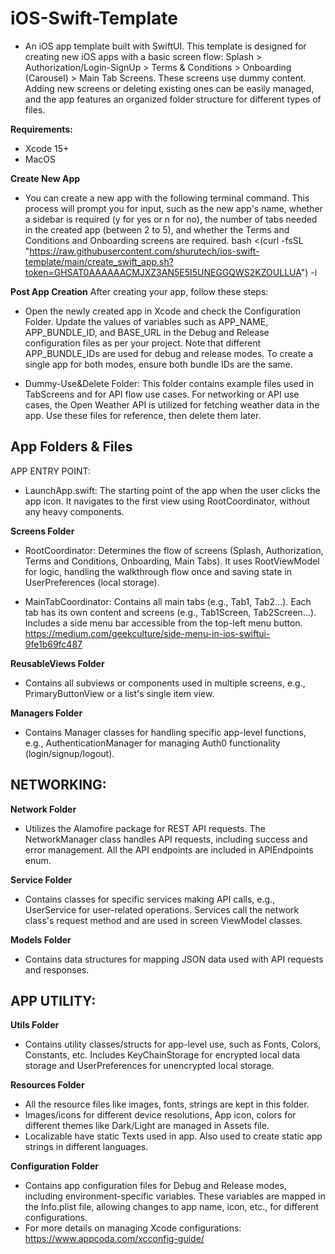 # iOS-Swift-Template
 - An iOS app template built with SwiftUI. This template is designed for creating new iOS apps with a basic screen flow: Splash > Authorization/Login-SignUp > Terms & Conditions > Onboarding (Carousel) > Main Tab Screens. These screens use dummy content. Adding new screens or deleting existing ones can be easily managed, and the app features an organized folder structure for different types of files.  
 
 **Requirements:**
  -  Xcode 15+
  -  MacOS
 
 **Create New App**
   - You can create a new app with the following terminal command. This process will prompt you for input, such as the new app's name, whether a sidebar is required (y for yes or n for no), the number of tabs needed in the created app (between 2 to 5), and whether the Terms and Conditions and Onboarding screens are required.
   bash <(curl -fsSL "https://raw.githubusercontent.com/shurutech/ios-swift-template/main/create_swift_app.sh?token=GHSAT0AAAAAACMJXZ3AN5E5I5UNEGGQWS2KZOULLUA") -i
 
 **Post App Creation**
   After creating your app, follow these steps:

   - Open the newly created app in Xcode and check the Configuration Folder. Update the values of variables such as APP_NAME, APP_BUNDLE_ID, and BASE_URL in the Debug and Release configuration files as per your project. Note that different APP_BUNDLE_IDs are used for debug and release modes. To create a single app for both modes, ensure both bundle IDs are the same.

   - Dummy-Use&Delete Folder: This folder contains example files used in TabScreens and for API flow use cases. For networking or API use cases, the Open Weather API is utilized for fetching weather data in the app. Use these files for reference, then delete them later.
   
## App Folders & Files
   APP ENTRY POINT:
 - LaunchApp.swift: The starting point of the app when the user clicks the app icon. It navigates to the first view using RootCoordinator, without any heavy components.
 
 **Screens Folder**
 
 - RootCoordinator: Determines the flow of screens (Splash, Authorization, Terms and Conditions, Onboarding, Main Tabs). It uses RootViewModel for logic, handling the walkthrough flow once and saving state in UserPreferences (local storage).

 - MainTabCoordinator: Contains all main tabs (e.g., Tab1, Tab2...). Each tab has its own content and screens (e.g., Tab1Screen, Tab2Screen...). Includes a side menu bar accessible from the top-left menu button. https://medium.com/geekculture/side-menu-in-ios-swiftui-9fe1b69fc487
    
**ReusableViews Folder**
  - Contains all subviews or components used in multiple screens, e.g., PrimaryButtonView or a list's single item view.
  
**Managers Folder**
  - Contains Manager classes for handling specific app-level functions, e.g., AuthenticationManager for managing Auth0 functionality (login/signup/logout). 

## NETWORKING:

**Network Folder**
 - Utilizes the Alamofire package for REST API requests. The NetworkManager class handles API requests, including success and error management. All the API endpoints are included in APIEndpoints enum.
 
**Service Folder**
  - Contains classes for specific services making API calls, e.g., UserService for user-related operations. Services call the network class's request method and are used in screen ViewModel classes.
  
**Models Folder**
  - Contains data structures for mapping JSON data used with API requests and responses.
  

## APP UTILITY:
 
 **Utils Folder**
 - Contains utility classes/structs for app-level use, such as Fonts, Colors, Constants, etc. Includes KeyChainStorage for encrypted local data storage and UserPreferences for unencrypted local storage.

 **Resources Folder**
 - All the resource files like images, fonts, strings are kept in this folder.
 - Images/icons for different device resolutions, App icon, colors for different themes like Dark/Light are managed in Assets file. 
 - Localizable have static Texts used in app. Also used to create static app strings in different languages.
 

 **Configuration Folder**
 - Contains app configuration files for Debug and Release modes, including environment-specific variables. These variables are mapped in the Info.plist file, allowing changes to app name, icon, etc., for different configurations.
 - For more details on managing Xcode configurations: https://www.appcoda.com/xcconfig-guide/

